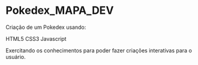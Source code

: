 # Pokedex_MAPA_DEV

Criação de um Pokedex usando:

HTML5
CSS3
Javascript 

Exercitando os conhecimentos para poder fazer criações interativas para o usuário. 

